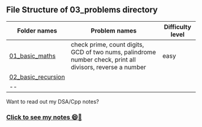 ## File Structure of 03_problems directory

Folder names | Problem names | Difficulty level
-- | -- | --
[01_basic_maths](01_basic_maths) | check prime, count digits, GCD of two nums, palindrome number check, print all divisors, reverse a number | easy
[02_basic_recursion](02_basic_recursion) |
-- |


Want to read out my DSA/Cpp notes?
### [Click to see my notes 😄📑](<../DSA & Cpp Notes.md>)